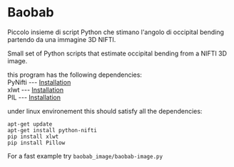 # Baobab

Piccolo insieme di script Python che stimano l'angolo di occipital bending partendo da una immagine 3D NIFTI.  

Small set of Python scripts that estimate occipital bending from a NIFTI 3D image.

this program has the following dependencies:  
PyNifti --- [Installation](http://niftilib.sourceforge.net/pynifti/installation.html)  
xlwt --- [Installation](https://pypi.python.org/pypi/xlwt)  
PIL --- [Installation](https://pypi.python.org/pypi/Pillow/2.2.1)  
  

under linux environement this should satisfy all the dependencies:

`apt-get update`  
`apt-get install python-nifti`  
`pip install xlwt`  
`pip install Pillow`  


For a fast example try `baobab_image/baobab-image.py`
